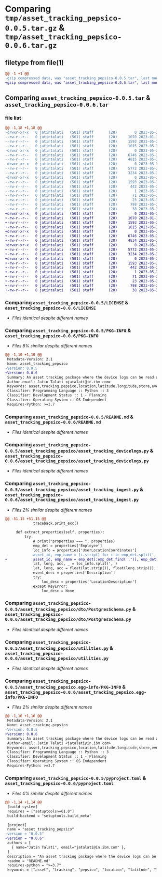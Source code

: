 # Comparing `tmp/asset_tracking_pepsico-0.0.5.tar.gz` & `tmp/asset_tracking_pepsico-0.0.6.tar.gz`

## filetype from file(1)

```diff
@@ -1 +1 @@
-gzip compressed data, was "asset_tracking_pepsico-0.0.5.tar", last modified: Wed May 31 15:01:54 2023, max compression
+gzip compressed data, was "asset_tracking_pepsico-0.0.6.tar", last modified: Wed May 31 15:34:40 2023, max compression
```

## Comparing `asset_tracking_pepsico-0.0.5.tar` & `asset_tracking_pepsico-0.0.6.tar`

### file list

```diff
@@ -1,18 +1,18 @@
-drwxr-xr-x   0 jatintalati   (501) staff       (20)        0 2023-05-31 15:01:54.504204 asset_tracking_pepsico-0.0.5/
--rw-r--r--   0 jatintalati   (501) staff       (20)     1070 2023-01-19 18:18:48.000000 asset_tracking_pepsico-0.0.5/LICENSE
--rw-r--r--   0 jatintalati   (501) staff       (20)     1593 2023-05-31 15:01:54.503728 asset_tracking_pepsico-0.0.5/PKG-INFO
--rw-r--r--   0 jatintalati   (501) staff       (20)     1015 2023-05-31 14:48:14.000000 asset_tracking_pepsico-0.0.5/README.md
-drwxr-xr-x   0 jatintalati   (501) staff       (20)        0 2023-05-31 15:01:54.496201 asset_tracking_pepsico-0.0.5/asset_tracking_pepsico/
--rw-r--r--   0 jatintalati   (501) staff       (20)     6746 2023-05-31 12:41:32.000000 asset_tracking_pepsico-0.0.5/asset_tracking_pepsico/asset_tracking_devicelogs.py
--rw-r--r--   0 jatintalati   (501) staff       (20)     4815 2023-05-31 14:27:22.000000 asset_tracking_pepsico-0.0.5/asset_tracking_pepsico/asset_tracking_ingest.py
-drwxr-xr-x   0 jatintalati   (501) staff       (20)        0 2023-05-31 15:01:54.502671 asset_tracking_pepsico-0.0.5/asset_tracking_pepsico/dto/
--rw-r--r--   0 jatintalati   (501) staff       (20)     5772 2023-05-31 09:45:49.000000 asset_tracking_pepsico-0.0.5/asset_tracking_pepsico/dto/PostgresSchema.py
--rw-r--r--   0 jatintalati   (501) staff       (20)     3234 2023-05-31 14:40:13.000000 asset_tracking_pepsico-0.0.5/asset_tracking_pepsico/utilities.py
-drwxr-xr-x   0 jatintalati   (501) staff       (20)        0 2023-05-31 15:01:54.502107 asset_tracking_pepsico-0.0.5/asset_tracking_pepsico.egg-info/
--rw-r--r--   0 jatintalati   (501) staff       (20)     1593 2023-05-31 15:01:54.000000 asset_tracking_pepsico-0.0.5/asset_tracking_pepsico.egg-info/PKG-INFO
--rw-r--r--   0 jatintalati   (501) staff       (20)      442 2023-05-31 15:01:54.000000 asset_tracking_pepsico-0.0.5/asset_tracking_pepsico.egg-info/SOURCES.txt
--rw-r--r--   0 jatintalati   (501) staff       (20)        1 2023-05-31 15:01:54.000000 asset_tracking_pepsico-0.0.5/asset_tracking_pepsico.egg-info/dependency_links.txt
--rw-r--r--   0 jatintalati   (501) staff       (20)       71 2023-05-31 15:01:54.000000 asset_tracking_pepsico-0.0.5/asset_tracking_pepsico.egg-info/requires.txt
--rw-r--r--   0 jatintalati   (501) staff       (20)       23 2023-05-31 15:01:54.000000 asset_tracking_pepsico-0.0.5/asset_tracking_pepsico.egg-info/top_level.txt
--rw-r--r--   0 jatintalati   (501) staff       (20)      798 2023-05-31 14:41:16.000000 asset_tracking_pepsico-0.0.5/pyproject.toml
--rw-r--r--   0 jatintalati   (501) staff       (20)       38 2023-05-31 15:01:54.504334 asset_tracking_pepsico-0.0.5/setup.cfg
+drwxr-xr-x   0 jatintalati   (501) staff       (20)        0 2023-05-31 15:34:40.064689 asset_tracking_pepsico-0.0.6/
+-rw-r--r--   0 jatintalati   (501) staff       (20)     1070 2023-01-19 18:18:48.000000 asset_tracking_pepsico-0.0.6/LICENSE
+-rw-r--r--   0 jatintalati   (501) staff       (20)     1593 2023-05-31 15:34:40.064009 asset_tracking_pepsico-0.0.6/PKG-INFO
+-rw-r--r--   0 jatintalati   (501) staff       (20)     1015 2023-05-31 14:48:14.000000 asset_tracking_pepsico-0.0.6/README.md
+drwxr-xr-x   0 jatintalati   (501) staff       (20)        0 2023-05-31 15:34:40.058457 asset_tracking_pepsico-0.0.6/asset_tracking_pepsico/
+-rw-r--r--   0 jatintalati   (501) staff       (20)     6746 2023-05-31 12:41:32.000000 asset_tracking_pepsico-0.0.6/asset_tracking_pepsico/asset_tracking_devicelogs.py
+-rw-r--r--   0 jatintalati   (501) staff       (20)     4834 2023-05-31 15:34:12.000000 asset_tracking_pepsico-0.0.6/asset_tracking_pepsico/asset_tracking_ingest.py
+drwxr-xr-x   0 jatintalati   (501) staff       (20)        0 2023-05-31 15:34:40.062468 asset_tracking_pepsico-0.0.6/asset_tracking_pepsico/dto/
+-rw-r--r--   0 jatintalati   (501) staff       (20)     5772 2023-05-31 09:45:49.000000 asset_tracking_pepsico-0.0.6/asset_tracking_pepsico/dto/PostgresSchema.py
+-rw-r--r--   0 jatintalati   (501) staff       (20)     3234 2023-05-31 14:40:13.000000 asset_tracking_pepsico-0.0.6/asset_tracking_pepsico/utilities.py
+drwxr-xr-x   0 jatintalati   (501) staff       (20)        0 2023-05-31 15:34:40.061714 asset_tracking_pepsico-0.0.6/asset_tracking_pepsico.egg-info/
+-rw-r--r--   0 jatintalati   (501) staff       (20)     1593 2023-05-31 15:34:40.000000 asset_tracking_pepsico-0.0.6/asset_tracking_pepsico.egg-info/PKG-INFO
+-rw-r--r--   0 jatintalati   (501) staff       (20)      442 2023-05-31 15:34:40.000000 asset_tracking_pepsico-0.0.6/asset_tracking_pepsico.egg-info/SOURCES.txt
+-rw-r--r--   0 jatintalati   (501) staff       (20)        1 2023-05-31 15:34:40.000000 asset_tracking_pepsico-0.0.6/asset_tracking_pepsico.egg-info/dependency_links.txt
+-rw-r--r--   0 jatintalati   (501) staff       (20)       71 2023-05-31 15:34:40.000000 asset_tracking_pepsico-0.0.6/asset_tracking_pepsico.egg-info/requires.txt
+-rw-r--r--   0 jatintalati   (501) staff       (20)       23 2023-05-31 15:34:40.000000 asset_tracking_pepsico-0.0.6/asset_tracking_pepsico.egg-info/top_level.txt
+-rw-r--r--   0 jatintalati   (501) staff       (20)      798 2023-05-31 15:34:20.000000 asset_tracking_pepsico-0.0.6/pyproject.toml
+-rw-r--r--   0 jatintalati   (501) staff       (20)       38 2023-05-31 15:34:40.064918 asset_tracking_pepsico-0.0.6/setup.cfg
```

### Comparing `asset_tracking_pepsico-0.0.5/LICENSE` & `asset_tracking_pepsico-0.0.6/LICENSE`

 * *Files identical despite different names*

### Comparing `asset_tracking_pepsico-0.0.5/PKG-INFO` & `asset_tracking_pepsico-0.0.6/PKG-INFO`

 * *Files 8% similar despite different names*

```diff
@@ -1,10 +1,10 @@
 Metadata-Version: 2.1
 Name: asset_tracking_pepsico
-Version: 0.0.5
+Version: 0.0.6
 Summary: An asset tracking package where the device logs can be read and the location information can be extracted from the log file provided in the parameters.
 Author-email: Jatin Talati <jatalati@in.ibm.com>
 Keywords: asset,tracking,pepsico,location,latitude,longitude,store,events
 Classifier: Programming Language :: Python :: 3
 Classifier: Development Status :: 1 - Planning
 Classifier: Operating System :: OS Independent
 Requires-Python: >=3.7
```

### Comparing `asset_tracking_pepsico-0.0.5/README.md` & `asset_tracking_pepsico-0.0.6/README.md`

 * *Files identical despite different names*

### Comparing `asset_tracking_pepsico-0.0.5/asset_tracking_pepsico/asset_tracking_devicelogs.py` & `asset_tracking_pepsico-0.0.6/asset_tracking_pepsico/asset_tracking_devicelogs.py`

 * *Files identical despite different names*

### Comparing `asset_tracking_pepsico-0.0.5/asset_tracking_pepsico/asset_tracking_ingest.py` & `asset_tracking_pepsico-0.0.6/asset_tracking_pepsico/asset_tracking_ingest.py`

 * *Files 2% similar despite different names*

```diff
@@ -51,15 +51,15 @@
             traceback.print_exc()
 
     def extract_properties(self, properties):
         try:
             # print("properties === ", properties)
             emp_det = properties['Employee']
             loc_info = properties['UserLocationCoordinates']
-            asset_id, emp_name = [i.strip() for i in emp_det.split(',')]
+            asset_id, emp_name = emp_det[:emp_det.find(',')], emp_det[emp_det.find(',')+1:]
             lat, long, acc, _ = loc_info.split(',')
             lat, long, acc = float(lat.strip()), float(long.strip()), float(acc.strip())
             event_desc = properties['Description']
             try:
                 loc_desc = properties['LocationDescription']
             except KeyError:
                 loc_desc = None
```

### Comparing `asset_tracking_pepsico-0.0.5/asset_tracking_pepsico/dto/PostgresSchema.py` & `asset_tracking_pepsico-0.0.6/asset_tracking_pepsico/dto/PostgresSchema.py`

 * *Files identical despite different names*

### Comparing `asset_tracking_pepsico-0.0.5/asset_tracking_pepsico/utilities.py` & `asset_tracking_pepsico-0.0.6/asset_tracking_pepsico/utilities.py`

 * *Files identical despite different names*

### Comparing `asset_tracking_pepsico-0.0.5/asset_tracking_pepsico.egg-info/PKG-INFO` & `asset_tracking_pepsico-0.0.6/asset_tracking_pepsico.egg-info/PKG-INFO`

 * *Files 2% similar despite different names*

```diff
@@ -1,10 +1,10 @@
 Metadata-Version: 2.1
 Name: asset-tracking-pepsico
-Version: 0.0.5
+Version: 0.0.6
 Summary: An asset tracking package where the device logs can be read and the location information can be extracted from the log file provided in the parameters.
 Author-email: Jatin Talati <jatalati@in.ibm.com>
 Keywords: asset,tracking,pepsico,location,latitude,longitude,store,events
 Classifier: Programming Language :: Python :: 3
 Classifier: Development Status :: 1 - Planning
 Classifier: Operating System :: OS Independent
 Requires-Python: >=3.7
```

### Comparing `asset_tracking_pepsico-0.0.5/pyproject.toml` & `asset_tracking_pepsico-0.0.6/pyproject.toml`

 * *Files 0% similar despite different names*

```diff
@@ -1,14 +1,14 @@
 [build-system]
 requires = ["setuptools>=61.0"]
 build-backend = "setuptools.build_meta"
 
 [project]
 name = "asset_tracking_pepsico"
-version = "0.0.5"
+version = "0.0.6"
 authors = [
   { name="Jatin Talati", email="jatalati@in.ibm.com" },
 ]
 description = "An asset tracking package where the device logs can be read and the location information can be extracted from the log file provided in the parameters."
 readme = "README.md"
 requires-python = ">=3.7"
 keywords = ["asset", "tracking", "pepsico", "location", "latitude", "longitude", "store", "events"]
```

